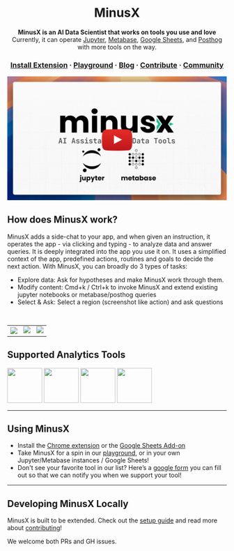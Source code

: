 <div align="center" style="text-align: center;">
<!-- <a href="https://minusx.ai"><img width="600" src="https://raw.githubusercontent.com/minusxai/.github/master/profile/logo_big.png"></a> -->
<h1>MinusX</h1>
<p>
  <b>MinusX is an AI Data Scientist that works on tools you use and love</b>
  <br>
  Currently, it can operate <a href="https://minusx.ai/tools/jupyter">Jupyter</a>, <a href="https://minusx.ai/tools/metabase">Metabase</a>, <a href="https://minusx.ai/tools/google-sheets">Google Sheets</a>, and <a href="https://minusx.ai/tools/posthog">Posthog</a> with more tools on the way.
</p>
<h3>
  <a href="https://minusx.ai/chrome-extension">Install Extension</a>
  <span> · </span>
  <a href="https://minusx.ai/playground">Playground</a>
  <span> · </span>
  <a href="https://minusx.ai/blog">Blog</a>
  <span> · </span>
  <a href="https://github.com/minusxai/minusx/blob/main/CONTRIBUTING.md">Contribute</a>
  <span> · </span>
  <a href="https://minusx.ai/discord">Community</a>
</h3>

<div align="center">
<a href="https://www.youtube.com/watch?v=lcO9XGofW40"><img width="650" src="https://raw.githubusercontent.com/minusxai/.github/master/assets/thumbnail.png"></a>
</div>
</div>

## How does MinusX work?
MinusX adds a side-chat to your app, and when given an instruction, it operates the app - via clicking and typing - to analyze data and answer queries. It is deeply integrated into the app you use it on. It uses a simplified context of the app, predefined actions, routines and goals to decide the next action. With MinusX, you can broadly do 3 types of tasks:
- Explore data: Ask for hypotheses and make MinusX work through them.
- Modify content: Cmd+k / Ctrl+k to invoke MinusX and extend existing jupyter notebooks or metabase/posthog queries
- Select & Ask: Select a region (screenshot like action) and ask questions


<div>
  <br>
<table>
  <tr>
    <td><a href="https://minusx.ai/#feature-0" style="display:flex"><img src="https://raw.githubusercontent.com/minusxai/.github/master/assets/gifgif_1.gif"></a></td>
    <td><a href="https://minusx.ai/#feature-1"><img src="https://raw.githubusercontent.com/minusxai/.github/master/assets/gifgif_2.gif"></a></td>
    <td><a href="https://minusx.ai/#feature-2"><img src="https://raw.githubusercontent.com/minusxai/.github/master/assets/gifgif_3.gif"></a></td>
  </tr>
</table>
</div>


## Supported Analytics Tools
<a href="https://minusx.ai/tools/jupyter"><img src="https://minusx.ai/_next/static/media/jupyter.0fedaa2d.svg" width="80" height="80" alt=""/></a>
<a href="https://minusx.ai/tools/metabase"><img src="https://minusx.ai/_next/static/media/metabase.e2bebbef.svg" width="80" height="80" alt=""/></a>
<a href="https://minusx.ai/tools/google-sheets"><img src="https://www.gstatic.com/images/branding/product/2x/sheets_2020q4_48dp.png" width="80" height="80" alt=""/></a>
<a href="https://minusx.ai/tools/posthog"><img src="https://posthog.com/brand/posthog-logomark.svg" width="80" height="80" alt=""/></a>

---

## Using MinusX
- Install the [Chrome extension](https://minusx.ai/chrome-extension) or the [Google Sheets Add-on](https://workspace.google.com/u/0/marketplace/app/minusx/1001122509846)
- Take MinusX for a spin in our [playground](https://minusx.ai/playground), or in your own Jupyter/Metabase instances / Google Sheets!
- Don't see your favorite tool in our list? Here’s a [google form](https://minusx.ai/tool-request) you can fill out so that we can notify you when we support your tool!

---

## Developing MinusX Locally

MinusX is built to be extended. Check out the [setup guide](https://github.com/minusxai/minusx/blob/main/setup.md) and read more about [contributing](https://github.com/minusxai/minusx/blob/main/CONTRIBUTING.md)!

We welcome both PRs and GH issues.
